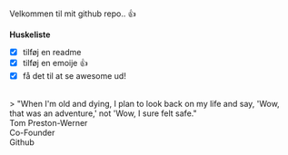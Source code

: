 Velkommen til mit github repo.. :+1:

<b>Huskeliste</b>
- [x] tilføj en readme
- [x] tilføj en emoije :+1:
- [x] få det til at se awesome ud!

<br>
> "When I'm old and dying, I plan to look back on my life and say, 'Wow, that was an adventure,' not 'Wow, I sure felt safe."
<br>
 Tom Preston-Werner
 <br>
 Co-Founder
 <br>
 Github